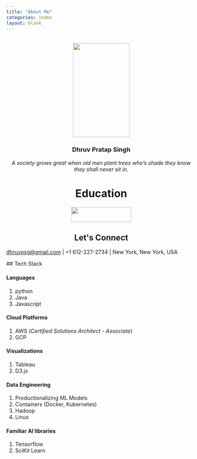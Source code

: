 ```yaml
---
title: "About Me"
categories: index
layout: blank
---
```

<br/>
<div align="center">
  <img src="./../../../assets/images/dhruv_blue.png" height="250" width="150"/>
  <h3>Dhruv Pratap Singh</h3>
  <i>A society grows great when old men plant trees who’s shade they know they shall never sit in.</i>
</div>

<div align="center">
  <h1>Education</h1>

  <img src="./../../../assets/images/umn.png" height="40" width="160" />
</div>

<main class="archive">
  <article>
  <h2 align="center">
    Let's Connect
  </h2>

  dhruvpsg@gmail.com | +1 612-227-2734 | New York, New York, USA
  </article>
</main>
## Tech Stack

#### Languages
  1. python
  1. Java
  1. Javascript

#### Cloud Platforms
  1. AWS (*Certified Solutions Architect - Associate*)
  1. GCP

#### Visualizations
  1. Tableau
  1. D3.js

#### Data Engineering
  1. Productionalizing ML Models
  1. Containers (Docker, Kubernetes)
  1. Hadoop
  1. Linux

#### Familiar AI libraries
  1. Tensorflow
  1. SciKit Learn
